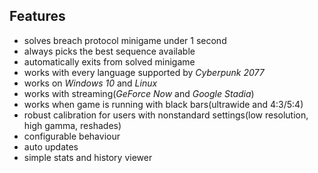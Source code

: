 ## Features

- solves breach protocol minigame under 1 second
- always picks the best sequence available
- automatically exits from solved minigame
- works with every language supported by _Cyberpunk 2077_
- works on _Windows 10_ and _Linux_
- works with streaming(_GeForce Now_ and _Google Stadia_)
- works when game is running with black bars(ultrawide and 4:3/5:4)
- robust calibration for users with nonstandard settings(low resolution, high gamma, reshades)
- configurable behaviour
- auto updates
- simple stats and history viewer
